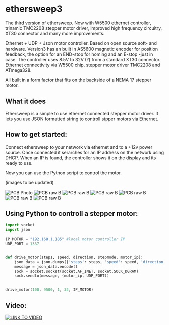 # ethersweep3

The third version of ethersweep. Now with W5500 ethernet controller, trinamic TMC2208 stepper motor driver, improved high frequency circuitry, XT30 connector and many more improvements.

Ethernet + UDP + Json motor controller. Based on open source soft- and hardware.
Version3 has an built in AS5600 magnetic encoder for position feedback, the option for an END-stop for homing and an E-stop -just in case.
The controller uses 8.5V to 32V (?) from a standard XT30 connector. Ethernet connectivity via W5500 chip, stepper motor driver TMC2208 and ATmega328.

All built in a form factor that fits on the backside of a NEMA 17 stepper motor.


## What it does
Ethersweep is a simple to use ethernet connected stepper motor driver. It lets you use JSON formatted string to controll stpper motors via Ethernet. 

## How to get started:
Connect ethersweep to your network via ethernet and to a +12v power source.
Once connected it serarches for an IP address on the network using DHCP. When an IP is found, the controller shows it on the display and its ready to use.

Now you can use the Python script to control the motor.

(images to be updated)

![PCB Photo](/images/prototype201.jpg)
![PCB raw B](/images/animation.gif)
![PCB raw B](/images/3d_board_front.png)
![PCB raw B](/images/3d_board_back.png)
![PCB raw B](/images/board.png)
![PCB raw B](/images/ethersweep2_1.jpg)
![PCB raw B](/images/ethersweep2_2.jpg)

## Using Python to controll a stepper motor:

```python
import socket
import json

IP_MOTOR = "192.168.1.185" #local motor controller IP
UDP_PORT = 1337


def drive_motor(steps, speed, direction, stepmode, motor_ip):
    json_data = json.dumps({'steps': steps, 'speed': speed, 'direction': direction, 'stepmode': stepmode})
    message = json_data.encode()
    sock = socket.socket(socket.AF_INET, socket.SOCK_DGRAM)
    sock.sendto(message, (motor_ip, UDP_PORT))


drive_motor(100, 9500, 1, 32, IP_MOTOR)
```

## Video:
[![LINK TO VIDEO](https://img.youtube.com/vi/CZqzoTy67dk/0.jpg)](https://www.youtube.com/watch?v=CZqzoTy67dk)


